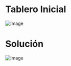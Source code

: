 # Tablero Inicial

![image](https://github.com/FrancescoMarelli/Sudoku/assets/72403326/e465fe3d-bc44-4ad1-898d-370911d7827e)

# Solución

![image](https://github.com/FrancescoMarelli/Sudoku/assets/72403326/ea40b39f-6ba8-49e6-8560-7528f2c5a57b)

